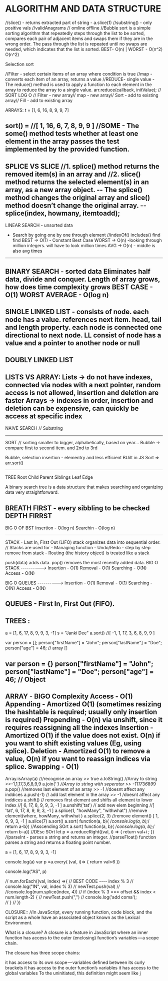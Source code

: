 # ALGORITHM AND DATA STRUCTURE

//slice() - returns extracted part of string -  a.slice(1)
//substring() - only positive vals
//validAnagrams
// omline offline
//Bubble sort is a simple sorting algorithm that repeatedly steps through the list to be sorted, compares each pair of adjacent items and swaps them if they are in the wrong order. The pass through the list is repeated until no swaps are needed, which indicates that the list is sorted.
BEST- O(n)  |  WORST - O(n^2)	O(n^2)

Selection sort 

//Filter - select certain items of an array where condition is true
//map -converts each item of an array, returns a value
//REDUCE- single value - The reduce() method is used to apply a function to each element in the array to reduce the array to a single value. arr.reduce(callback, initValue);
// SORT LOG O // Filter - new array// map - new array// Sort - add to existing array// Fill - add to existing array

ARRAYS:
t = [1, 6, 16, 8, 9, 9, 7]

sort() =  //[ 1, 16, 6, 7, 8, 9, 9 ]
//SOME - The some() method tests whether at least one element in the array passes the test implemented by the provided function.
---------------------------------------------
SPLICE VS SLICE
//1. splice() method returns the removed item(s) in an array and 
//2. slice() method returns the selected element(s) in an array, as a new array object.
-- The splice() method changes the original array and slice() method doesn’t change the original array.
--splice(index, howmany, itemtoadd);
---------------------------------------------
LINEAR SEARCH - unsorted data
- Search by going one by one through element
//indexOf() includes()  find  find
BEST -> O(1) - Constant Best Case
WORST -> O(n) -looking through million integers. will have to look million times
AVG -> O(n) - middle is also avg times
---------------------------------------------
BINARY SEARCH - sorted data
Eliminates half data, divide and conquer.
Length of array grows, how does time complexity grows
BEST CASE - O(1)
WORST AVERAGE - O(log n)
---------------------------------------------
SINGLE LINKED LIST - consists of node. each node has a value.  references next item. head, tail and length property. each node is connected one directional to next node.
LL consist of node has a value and a pointer to another node or null
---------------------------------------------
DOUBLY LINKED LIST
---------------------------------------------
LISTS VS ARRAY:
Lists -> do not have indexes, connected via nodes with a next pointer, random access is not allowed, insertion and deletion are faster
Arrays -> indexes in order, insertion and deletion can be expensive, can quickly be access at specific index
---------------------------------------------


NAIVE SEARCH
// Substring

---------------------------------------------
SORT
// sorting smaller to bigger, alphabetically, based on year...
Bubble -> compare first to second item. and 2nd to 3rd

Bubble, selection insertion - elementry and less efficient
BUilt in JS Sort
=> arr.sort()

---------------------------------------------
TREE 
Root
Child 
Parent
Siblings
Leaf 
Edge

A binary search tree is a data structure that makes searching and organizing data very straightforward.

BREATH FIRST - every sibbling to be checked
DEPTH FIRRST
---------------------------------------------
BIG O OF BST
Insertion - O(log n)
Searchin - O(log n)

---------------------------------------------
STACK - Last In, First Out (LIFO)
stack organizes data into sequential order.
// Stacks are used for
    - Managing function
    - Undo/Redo - step by step remove from stack
    - Routing (the history object) is treated like a stack
    
push(data) adds data.
pop() removes the most recently added data.
    BIG O STACK ---------->
    Insertion - O(1)
    Removal  - O(1)
    Searching - O(N)
    Access - O(N)

  BIG O QUEUES ---------->
    Insertion - O(1)
    Removal  - O(1)
    Searching - O(N)
    Access - O(N)

QUEUES - First In, First Out (FIFO). 
---------------------------------------------
TREES :
---------------------------------------------


a = [1, 6, 17, 8, 9, 9, 3, -1]
s = "Janki Dee"
a.sort() //[ -1, 1, 17, 3, 6, 8, 9, 9 ]

var person = [];
person["firstName"] = "John";
person["lastName"] = "Doe";
person["age"] = 46;
// array []

var person = {}
person["firstName"] = "John";
person["lastName"] = "Doe";
person["age"] = 46;
// Object
---------------------------------------------
ARRAY - BIGO Complexity
Access - O(1)
Appending - Amortized O(1) (sometimes resizing the hashtable is required; usually only insertion is required)
Prepending - O(n) via unshift, since it requires reassigning all the indexes
Insertion - Amortized O(1) if the value does not exist. O(n) if you want to shift existing values (Eg, using splice).
Deletion - Amortized O(1) to remove a value, O(n) if you want to reassign indices via splice.
Swapping - O(1)
---------------------------------------------

Array.isArray(a) ///recognise an array  >> true
a.toString()     //Array to string  >>-1,1,17,3,6,8,9,9
a.join('*')      //Array to string with seperator >> -1*1*17*3*6*8*9*9
a.pop()          //removes last element of an array  >> -1 //doesnt affect any inddices
a.push(-1)       // add last element in the array >> -1 /doesnt affect any inddices
a.shift()        // removes first element and shifts all element to lower index //[ 6, 17, 8, 9, 9, 3, -1 ]
a.unshift('tat')  // add new elem beginning //[ 'tat', 6, 17, 8, 9, 9, 3, -1 ]
a.splice(1, "howMany", "withwhat")        //remove element(where, howMany, withwhat ) 
a.splice(2, 3)                          //remove element() [ 1, 6, 9, 3, -1 ]
a.slice(7)
a.sort()
a.sort( function(a, b){ /*console.log(a, b);*/ return a-b}) //Asscending SOrt
a.sort( function(a, b){ /*console.log(a, b);*/ return b-a}) //DEsc SOrt
let p = a.reduceRight((val, i) => {
    return val+i ;
})
//parseInt - parses a string and returns an integer.
//parseFloat() function parses a string and returns a floating point number.

a = [1, 6, 17, 8, 9, 9, 3, -1]

console.log(a)
var p =a.every( (val, i)=> {
    return val>6
 })

console.log("AS", p)


// num.forEach((val, index) =>{
//     BEST CODE ---- index % 3
//     console.log("IN", val, index % 3)
//     newTest.push(val)
//     //console.log(num.splice(index, 4))
//     if (index % 3 === offset && index < num.length-2) {
//       newTest.push(",")
//       console.log('add coma');    
//     }
//   })

CLOSURE::
//In JavaScript, every running function, code block, and the script as a whole have an associated object known as the Lexical Environment.
<!-- /In JavaScript, whenever you declare a function inside another function, the inside function(s) is/are recreated again each time the outside function is called.) -->
What is a closure?
A closure is a feature in JavaScript where an inner function has access to the outer (enclosing) function’s variables — a scope chain.

The closure has three scope chains:

it has access to its own scope — variables defined between its curly brackets
it has access to the outer function’s variables
it has access to the global variables
To the uninitiated, this definition might seem like j

